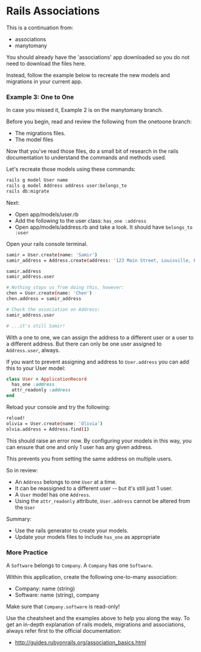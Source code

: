 # Rails Associations

This is a continuation from:
- associations
- manytomany

You should already have the 'associations' app downloaded so you do not need to download
the files here. 

Instead, follow the example below to recreate the new models and migrations in your current app.

### Example 3: One to One

In case you missed it, Example 2 is on the manytomany branch. 

Before you begin, read and review the following from the onetoone branch:
* The migrations files.
* The model files

Now that you've read those files, do a small bit of research in the rails documentation
to understand the commands and methods used. 

Let's recreate those models using these commands:
```bash
rails g model User name
rails g model Address address user:belongs_to
rails db:migrate
```

Next:
- Open app/models/user.rb
- Add the following to the user class: `has_one :address`
- Open app/models/address.rb and take a look. It should have `belongs_to :user`

Open your rails console terminal.
```bash
samir = User.create(name: 'Samir')
samir_address = Address.create(address: '123 Main Street, Louisville, KY', user: samir)

samir.address
samir_address.user

# Nothing stops us from doing this, however:
chen = User.create(name: 'Chen')
chen.address = samir_address

# Check the association on Address:
samir_address.user

# ...it's still Samir!
```

With a one to one, we can assign the address to a different user or a user to a different 
address. But there can only be one user assigned to `Address.user`, always.

If you want to prevent assigning and address to `User.address` you can add this to your User model:

```ruby
class User < ApplicationRecord
  has_one :address
  attr_readonly :address
end
```

Reload your console and try the following:
```bash
reload!
olivia = User.create(name: 'Olivia')
olvia.address = Address.find(1)
```

This should raise an error now. By configuring your models in this way, you can ensure
that one and only 1 user has any given address.

This prevents you from setting the same address on multiple users.

So in review:
- An `Address` belongs to one `User` at a time. 
- It can be reassigned to a different user -- but it's still just 1 user.
- A `User` model has one `Address`.
- Using the `attr_readonly` attribute, `User.address` cannot be altered from the `User`


Summary:
- Use the rails generator to create your models.
- Update your models files to include `has_one` as appropriate

### More Practice

A `Software` belongs to `Company`.
A `Company` has one `Software`.

Within this application, create the following one-to-many association:
* Company: name (string)
* Software: name (string), company

Make sure that `Company.software` is read-only!

Use the cheatsheet and the examples above to help you along the way. To get an in-depth
explanation of rails models, migrations and associations, always refer first to the
official documentation:

- http://guides.rubyonrails.org/association_basics.html
